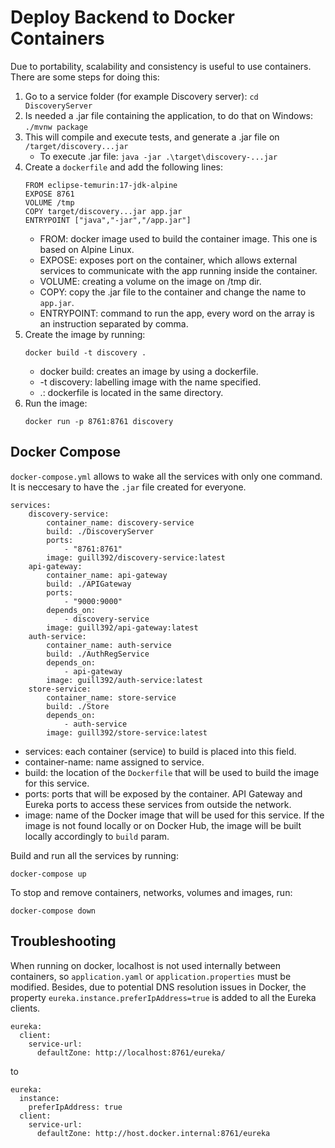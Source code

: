 # Deploy Backend to Docker Containers

Due to portability, scalability and consistency is useful to use containers. There are some steps for doing this:

1. Go to a service folder (for example Discovery server): 
    ```cd DiscoveryServer```
2. Is needed a .jar file containing the application, to do that on Windows: 
    ```./mvnw package``` 
3. This will compile and execute tests, and generate a .jar file on `/target/discovery...jar`
    - To execute .jar file:
        ```java -jar .\target\discovery-...jar```
4. Create a `dockerfile` and add the following lines:
    ```
    FROM eclipse-temurin:17-jdk-alpine
    EXPOSE 8761
    VOLUME /tmp
    COPY target/discovery...jar app.jar
    ENTRYPOINT ["java","-jar","/app.jar"]
    ```
    - FROM: docker image used to build the container image. This one is based on Alpine Linux.
    - EXPOSE: exposes port on the container, which allows external services to communicate with the app running inside the container.
    - VOLUME: creating a volume on the image on /tmp dir.
    - COPY: copy the .jar file to the container and change the name to `app.jar`.
    - ENTRYPOINT: command to run the app, every word on the array is an instruction separated by comma.
5. Create the image by running:
    ```
    docker build -t discovery .
    ```
    - docker build: creates an image by using a dockerfile.
    - -t discovery: labelling image with the name specified.
    - .: dockerfile is located in the same directory.
6. Run the image:
    ```
    docker run -p 8761:8761 discovery
    ```
## Docker Compose
`docker-compose.yml` allows to wake all the services with only one command. It is neccesary to have the `.jar` file created for everyone. 
```
services:
    discovery-service:
        container_name: discovery-service
        build: ./DiscoveryServer
        ports:
            - "8761:8761"
        image: guill392/discovery-service:latest
    api-gateway:
        container_name: api-gateway
        build: ./APIGateway
        ports:
            - "9000:9000"
        depends_on:
            - discovery-service
        image: guill392/api-gateway:latest
    auth-service:
        container_name: auth-service
        build: ./AuthRegService
        depends_on:
            - api-gateway
        image: guill392/auth-service:latest
    store-service:
        container_name: store-service
        build: ./Store
        depends_on:
            - auth-service
        image: guill392/store-service:latest
```
- services: each container (service) to build is placed into this field.
- container-name: name assigned to service.
- build: the location of the `Dockerfile` that will be used to build the image for this service.
- ports: ports that will be exposed by the container. API Gateway and Eureka ports to access these services from outside the network.
- image:  name of the Docker image that will be used for this service. If the image is not found locally or on Docker Hub, the image will be built locally accordingly to `build` param.

Build and run all the services by running:
```
docker-compose up
```
To stop and remove containers, networks, volumes and images, run:
```
docker-compose down
```
## Troubleshooting
When running on docker, localhost is not used internally between containers, so `application.yaml` or `application.properties` must be modified. Besides, due to potential DNS resolution issues in Docker, the property `eureka.instance.preferIpAddress=true` is added to all the Eureka clients.

```
eureka:
  client:
    service-url:
      defaultZone: http://localhost:8761/eureka/
```
to
```
eureka:
  instance:
    preferIpAddress: true
  client:
    service-url:
      defaultZone: http://host.docker.internal:8761/eureka
```